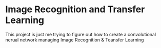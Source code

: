 # Image Recognition and Transfer Learning
This project is just me trying to figure out how to create a convolutional nerual network managing Image Recognition &amp; Teansfer Learning
